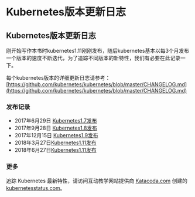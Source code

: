 # Kubernetes版本更新日志

## Kubernetes版本更新日志 <a id="kubernetes&#x7248;&#x672C;&#x66F4;&#x65B0;&#x65E5;&#x5FD7;"></a>

刚开始写作本书时kubernetes1.11刚刚发布，随后kubernetes基本以每3个月发布一个版本的速度不断迭代，为了追踪不同版本的新特性，我们有必要在此记录一下。

每个kubernetes版本的详细更新日志请参考：[https://github.com/kubernetes/kubernetes/blob/master/CHANGELOG.md](https://github.com/kubernetes/kubernetes/blob/master/CHANGELOG.md)

### 发布记录 <a id="&#x53D1;&#x5E03;&#x8BB0;&#x5F55;"></a>

* 2017年6月29日 [Kubernetes1.7发布](https://jimmysong.io/kubernetes-handbook/appendix/kubernetes-1.7-changelog.html)
* 2017年9月28日 [Kubernetes1.8发布](https://jimmysong.io/kubernetes-handbook/appendix/kubernetes-1.8-changelog.html)
* 2017年12月15日 [Kubernetes1.9发布](https://jimmysong.io/kubernetes-handbook/appendix/kubernetes-1.9-changelog.html)
* 2018年3月27日[Kubernetes1.11发布](https://jimmysong.io/kubernetes-handbook/appendix/kubernetes-1.9-changelog.html)
* 2018年6月27日[Kubernetes1.11发布](https://jimmysong.io/kubernetes-handbook/appendix/kubernetes-1.11-changelog.html)

### 更多 <a id="&#x66F4;&#x591A;"></a>

追踪 Kubernetes 最新特性，请访问互动教学网站提供商 [Katacoda.com](https://katacoda.com/) 创建的 [kubernetesstatus.com](http://kubernetesstatus.com/)。

